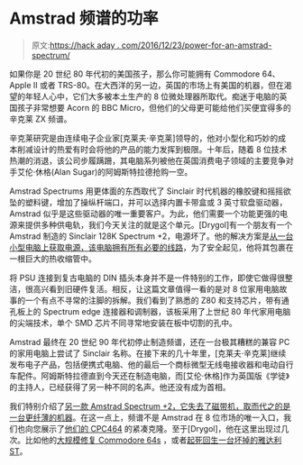 # Amstrad 频谱的功率

> 原文:[https://hack aday . com/2016/12/23/power-for-an-amstrad-spectrum/](https://hackaday.com/2016/12/23/power-for-an-amstrad-spectrum/)

如果你是 20 世纪 80 年代初的美国孩子，那么你可能拥有 Commodore 64、Apple II 或者 TRS-80。在大西洋的另一边，英国的市场上有美国的机器，但在渴望的年轻人心中，它们大多被本土生产的 8 位微处理器所取代。痴迷于电脑的英国孩子非常想要 Acorn 的 BBC Micro，但他们的父母更可能给他们买便宜得多的辛克莱 ZX 频谱。

辛克莱研究是由连续电子企业家[克莱夫·辛克莱]领导的，他对小型化和巧妙的成本削减设计的热爱有时会将他的产品的能力发挥到极限。十年后，随着 8 位技术热潮的消退，该公司步履蹒跚，其电脑系列被他在英国消费电子领域的主要竞争对手艾伦·休格(Alan Sugar)的阿姆斯特拉德抢购一空。

Amstrad Spectrums 用更体面的东西取代了 Sinclair 时代机器的橡胶键和摇摇欲坠的塑料键，增加了操纵杆端口，并可以选择内置卡带盒或 3 英寸软盘驱动器，Amstrad 似乎是这些驱动器的唯一重要客户。为此，他们需要一个功能更强的电源来提供多种供电轨，我们今天关注的就是这个单元。[Drygol]有一个朋友有一个 Amstrad 制造的 Sinclair 128K Spectrum +2，电源坏了。他的解决方案是[从一台小型电脑上获取电源，该电脑拥有所有必要的线路](https://www.retrohax.net/zx-spectrum-2-blackie-psu-hack/)，为了安全起见，他将其包裹在一根巨大的热收缩管中。

将 PSU 连接到复古电脑的 DIN 插头本身并不是一件特别的工作，即使它做得很整洁，很高兴看到旧硬件复活。相反，让这篇文章值得一看的是对 8 位家用电脑故事的一个有点不寻常的注脚的拆解。我们看到了熟悉的 Z80 和支持芯片，带有通孔板上的 Spectrum edge 连接器和调制器，该板采用了上世纪 80 年代家用电脑的尖端技术，单个 SMD 芯片不同寻常地安装在板中切割的孔中。

Amstrad 最终在 20 世纪 90 年代初停止制造频谱，还在一台极其糟糕的兼容 PC 的家用电脑上尝试了 Sinclair 名称。在接下来的几十年里，[克莱夫·辛克莱]继续发布电子产品，包括便携式电脑、他的最后一个商标微型无线电接收器和电动自行车配件。阿姆斯特拉德直到今天还在制造电脑，而[艾伦·休格]作为英国版《学徒》的主持人，已经获得了另一种不同的名声。他还没有成为首相。

我们特别介绍了[另一款 Amstrad Spectrum +2，它失去了磁带机，取而代之的是一台更纤薄的机器](http://hackaday.com/2014/05/21/sinclair-zx-spectrum-2-slims-down/)。在这一点上，频谱不是 Amstrad 在 8 位市场的唯一入口，我们也向您展示了[他们的 CPC464](http://hackaday.com/2015/02/22/a-smaller-homebrew-amstrad/) 的紧凑克隆。至于[Drygol]，他在这里出现过几次。比如他的[大规模修复 Commodore 64s](http://hackaday.com/2016/08/07/detailed-log-of-commodore-64-refurbishing/) ，或者[起死回生一台坏掉的雅达利 ST](http://hackaday.com/2016/06/09/an-atari-st-rises-from-the-ashes/)。